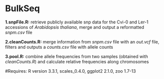 # BulkSeq

<b>1.snpFile.R:</b> retrieve publicly available snp data for the Cvi-0 and Ler-1 accessions of <i>Arabidopsis thaliana</i>, merge and output a reformatted <i>snpm.csv</i> file

<b>2.cleanCounts.R:</b> merge information from <i>snpm.csv</i> file with an <i>out.vcf</i> file, filters and outputs a <i>counts.csv</i> file with allele counts

<b>3.pool.R:</b> combine allele frequencies from two samples (obtained with <i>cleanCounts.R</i>) and calculate relative frequencies along chromosomes

#Requires:
R version 3.3.1, scales_0.4.0, ggplot2 2.1.0, zoo 1.7-13
